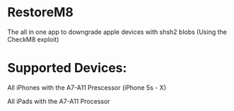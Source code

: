 # RestoreM8

 The all in one app to downgrade apple devices with shsh2 blobs (Using the CheckM8 exploit)
 
# Supported Devices:

All iPhones with the A7-A11 Prescessor (iPhone 5s - X)

All iPads with the A7-A11 Processor

